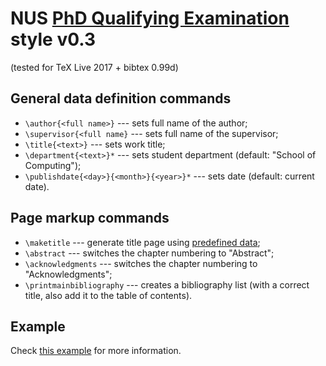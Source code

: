 # NUS [PhD Qualifying Examination](https://www.fas.nus.edu.sg/prospective-students/graduate/phd-qualifying-examination.html) style v0.3
(tested for TeX Live 2017 + bibtex 0.99d)

## General data definition commands
* `\author{<full name>}` --- sets full name of the author;
* `\supervisor{<full name}` --- sets full name of the supervisor;
* `\title{<text>}` --- sets work title;
* `\department{<text>}*` --- sets student department (default: "School of Computing");
* `\publishdate{<day>}{<month>}{<year>}*` --- sets date (default: current date).

## Page markup commands
* `\maketitle` --- generate title page using [predefined data](#general-data-definition-commands);
* `\abstract` --- switches the chapter numbering to "Abstract";
* `\acknowledgments` --- switches the chapter numbering to "Acknowledgments";
* `\printmainbibliography` --- creates a bibliography list (with a correct title, also add it to the table of contents).

## Example
Check [this example](https://github.com/Nilera/NUS-QE/blob/master/grp-report.tex) for more information.
